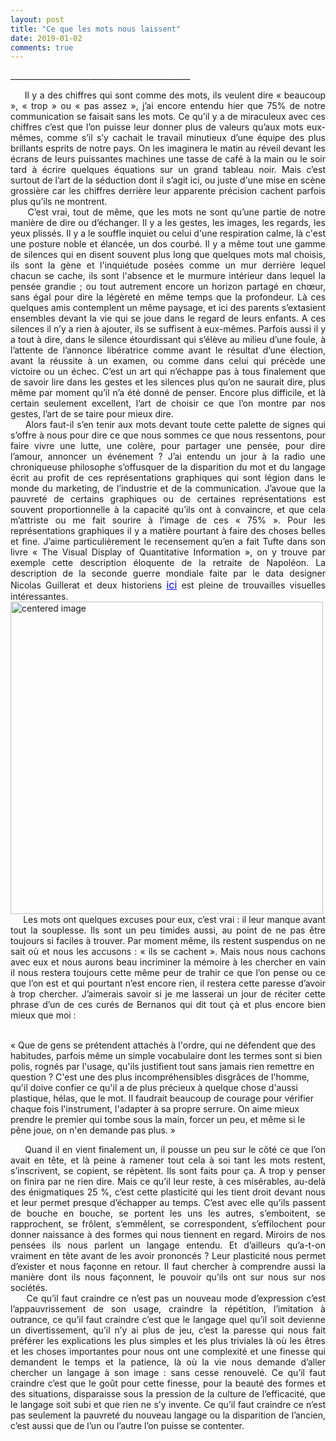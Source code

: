 ```yaml
---
layout: post
title: "Ce que les mots nous laissent"
date: 2019-01-02
comments: true
---
```



\_____________________________________________


<div style="text-align: justify">
     Il y a des chiffres qui sont comme des mots, ils veulent dire « beaucoup », « trop » ou « pas assez », j’ai encore entendu hier que 75% de notre communication se faisait sans les mots. Ce qu’il y a de miraculeux avec ces chiffres c’est que l’on puisse leur donner plus de valeurs qu’aux mots eux-mêmes, comme s’il s’y cachait le travail minutieux d’une équipe des plus brillants esprits de notre pays. On les imaginera le matin au réveil devant les écrans de leurs puissantes machines une tasse de café à la main ou le soir tard à écrire quelques équations sur un grand tableau noir. Mais c’est surtout de l’art de la séduction dont il s’agit ici, ou juste d'une mise en scène grossière car les chiffres derrière leur apparente précision cachent parfois plus qu’ils ne montrent.
</div>

 <!--more-->

<div style="text-align: justify">
     C’est vrai, tout de même, que les mots ne sont qu’une partie de notre manière de dire ou d’échanger. Il y a les gestes, les images, les regards, les yeux plissés. Il y a le souffle inquiet ou celui d'une respiration calme, là c'est une posture noble et élancée, un dos courbé. Il y a même tout une gamme de silences qui en disent souvent plus long que quelques mots mal choisis, ils sont la gène et l'inquiétude posées comme un mur derrière lequel chacun se cache, ils sont l'absence et le murmure intérieur dans lequel la pensée grandie ; ou tout autrement encore un horizon partagé en chœur, sans égal pour dire la légèreté en même temps que la profondeur. Là ces quelques amis contemplent un même paysage, et ici des parents s’extasient ensembles devant la vie qui se joue dans le regard de leurs enfants. A ces silences il n’y a rien à ajouter, ils se suffisent à eux-mêmes. Parfois aussi il y a tout à dire, dans le silence étourdissant qui s’élève au milieu d’une foule, à l’attente de l’annonce libératrice comme avant le résultat d’une élection, avant la réussite à un examen, ou comme dans celui qui précède une victoire ou un échec. C’est un art qui n’échappe pas à tous finalement que de savoir lire dans les gestes et les silences plus qu’on ne saurait dire, plus même par moment qu’il n’a été donné de penser. Encore plus difficile, et là certain seulement excellent, l’art de choisir ce que l’on montre par nos gestes, l’art de se taire pour mieux dire.
</div>

<div style="text-align: justify">
     Alors faut-il s’en tenir aux mots devant toute cette palette de signes qui s’offre à nous pour dire ce que nous sommes ce que nous ressentons, pour faire vivre une lutte, une colère, pour partager une pensée, pour dire l’amour, annoncer un événement ? J’ai entendu un jour à la radio une chroniqueuse philosophe s’offusquer de la disparition du mot et du langage écrit au profit de ces représentations graphiques qui sont légion dans le monde du marketing, de l’industrie et de la communication. J’avoue que la pauvreté de certains graphiques ou de certaines représentations est souvent proportionnelle à la capacité qu’ils ont à convaincre, et que cela m’attriste ou me fait sourire à l’image de ces « 75% ». Pour les représentations graphiques il y a matière pourtant à faire des choses belles et fine. J’aime particulièrement le recensement qu’en a fait Tufte dans son livre « The Visual Display of Quantitative Information », on y trouve par exemple cette description éloquente de la retraite de Napoléon. La description de la seconde guerre mondiale faite par le data designer Nicolas Guillerat et deux historiens <a style="color:blue;font-size:16px" href="https://livre.fnac.com/a12525365/Jean-Lopez-Infographie-de-la-Seconde-Guerre-mondiale"> ici</a>  est pleine de trouvailles visuelles intéressantes.
</div>

<div>
    <img class="marginauto" src="{{ '/assets/ob_ae0802_napoleon.png' | prepend: site.baseurl }}"
    alt="centered image"
    width="500"/>
</div>



<div style="text-align: justify">
     Les mots ont quelques excuses pour eux, c’est vrai : il leur manque avant tout la souplesse. Ils sont un peu timides aussi, au point de ne pas être toujours si faciles à trouver. Par moment même, ils restent suspendus on ne sait où et nous les accusons : « ils se cachent ». Mais nous nous cachons avec eux et nous aurons beau incriminer la mémoire à les chercher en vain il nous restera toujours cette même peur de trahir ce que l’on pense ou ce que l’on est et qui pourtant n’est encore rien, il restera cette paresse d’avoir à trop chercher. J’aimerais savoir si je me lasserai un jour de réciter cette phrase d’un de ces curés de Bernanos qui dit tout çà et plus encore bien mieux que moi :
</div>

<p>
  <br>« Que de gens se prétendent attachés à l'ordre, qui ne défendent que des habitudes, parfois même un simple vocabulaire dont les termes sont si bien polis, rognés par l'usage, qu'ils justifient tout sans jamais rien remettre en question ? C'est une des plus incompréhensibles disgrâces de l'homme, qu'il doive confier ce qu'il a de plus précieux à quelque chose d'aussi plastique, hélas, que le mot. Il faudrait beaucoup de courage pour vérifier chaque fois l'instrument, l'adapter à sa propre serrure. On aime mieux prendre le premier qui tombe sous la main, forcer un peu, et même si le pêne joue, on n'en demande pas plus. »
</p>

<div style="text-align: justify">
     Quand il en vient finalement un, il pousse un peu sur le côté ce que l’on avait en tête, et là peine à ramener tout cela à soi tant les mots restent, s’inscrivent, se copient, se répètent. Ils sont faits pour ça. A trop y penser on finira par ne rien dire. Mais ce qu’il leur reste, à ces misérables, au-delà des énigmatiques 25 %, c’est cette plasticité qui les tient droit devant nous et leur permet presque d’échapper au temps. C’est avec elle qu’ils passent de bouche en bouche, se portent les uns les autres, s’emboitent, se rapprochent, se frôlent, s’emmêlent, se correspondent, s’effilochent pour donner naissance à des formes qui nous tiennent en regard. Miroirs de nos pensées ils nous parlent un langage entendu. Et d’ailleurs qu’a-t-on vraiment en tête avant de les avoir prononcés ? Leur plasticité nous permet d’exister et nous façonne en retour. Il faut chercher à comprendre aussi la manière dont ils nous façonnent, le pouvoir qu’ils ont sur nous sur nos sociétés.
</div>

<div style="text-align: justify">
     Ce qu’il faut craindre ce n’est pas un nouveau mode d’expression c’est l’appauvrissement de son usage, craindre la répétition, l’imitation à outrance, ce qu’il faut craindre c’est que le langage quel qu’il soit devienne un divertissement, qu’il n’y ai plus de jeu, c’est la paresse qui nous fait préférer les explications les plus simples et les plus triviales là où les êtres et les choses importantes pour nous ont une complexité et une finesse qui demandent le temps et la patience, là où la vie nous demande d’aller chercher un langage à son image : sans cesse renouvelé. Ce qu’il faut craindre c’est que le goût pour cette finesse, pour la beauté des formes et des situations, disparaisse sous la pression de la culture de l’efficacité, que le langage soit subi et que rien ne s’y invente. Ce qu’il faut craindre ce n’est pas seulement la pauvreté du nouveau langage ou la disparition de l’ancien, c’est aussi que de l’un ou l’autre l’on puisse se contenter.
</div>
